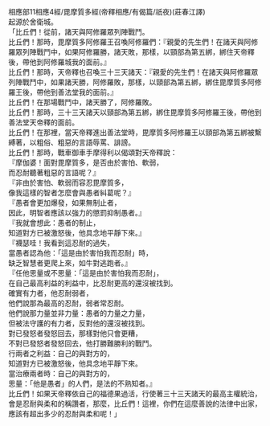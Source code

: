 相應部11相應4經/毘摩質多經(帝釋相應/有偈篇/祇夜)(莊春江譯)  
起源於舍衛城。  
「比丘們！從前，諸天與阿修羅眾列陣戰鬥。  
比丘們！那時，毘摩質多阿修羅王召喚阿修羅們：『親愛的先生們！在諸天與阿修羅眾列陣戰鬥中，如果阿修羅勝，諸天敗，那樣，以頸部為第五綁，綁住天帝釋後，帶他到阿修羅城我的面前。』  
比丘們！那時，天帝釋也召喚三十三天諸天：『親愛的先生們！在諸天與阿修羅眾列陣戰鬥中，如果諸天勝，阿修羅敗，那樣，以頸部為第五綁，綁住毘摩質多阿修羅王後，帶他到善法堂我的面前。』  
比丘們！在那場戰鬥中，諸天勝了，阿修羅敗。  
比丘們！那時，三十三天諸天以頸部為第五綁，綁住毘摩質多阿修羅王後，帶他到善法堂天帝釋的面前。  
比丘們！在那裡，當天帝釋進出善法堂時，毘摩質多阿修羅王以頸部為第五綁被繫縛著，以粗俗、粗惡的言語辱罵、誹謗。  
比丘們！那時，戰車御車手摩得利以偈頌對天帝釋說：  
『摩伽婆！面對毘摩質多，是否由於害怕、軟弱，  
而忍耐聽著粗惡的言語呢？』  
『非由於害怕、軟弱而容忍毘摩質多，  
像我這樣的智者怎麼會與愚者糾葛呢？』  
『愚者會更加爆發，如果無制止者，  
因此，明智者應該以強力的懲罰抑制愚者。』  
『我就會想此：愚者的制止，  
知道對方已被激怒後，他具念地平靜下來。』  
『襪瑟哇！我看到這忍耐的過失，  
當愚者認為他：「這是由於害怕我而忍耐」時，  
缺乏智慧者更爬上來，如牛對逃跑者。』  
『任他思量或不思量：「這是由於害怕我而忍耐」，  
在自己最高利益的利益中，比忍耐更高的還沒被找到。  
確實有力者，他忍耐弱者，  
他們說那為最高的忍耐，弱者常忍耐。  
他們說那力量並非力量：愚者的力量之力量，  
但被法守護的有力者，反對他的還沒被找到。  
對已發怒者發怒回去，那樣對他只會更糟，  
不對已發怒者發怒回去，他打勝難勝利的戰鬥。  
行兩者之利益：自己的與對方的，  
知道對方已被激怒後，他具念地平靜下來。  
當治療兩者時：自己的與對方的，  
思量：「他是愚者」的人們，是法的不熟知者。』  
比丘們！如果天帝釋依自己的福德果過活，行使著三十三天諸天的最高主權統治，會是忍耐與柔和的稱讚者，那麼，比丘們！這裡，你們在這麼善說的法律中出家，應該有超出多少的忍耐與柔和呢！」  
  
  
